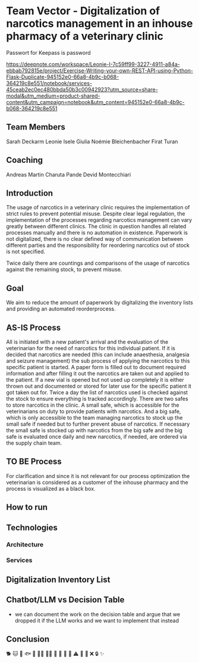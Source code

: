 # Team Vector - Digitalization of narcotics management in an inhouse pharmacy of a veterinary clinic

Passwort for Keepass is password

https://deepnote.com/workspace/Leonie-I-7c59ff99-3227-4911-a84a-ebbab792815e/project/Exercise-Writing-your-own-REST-API-using-Python-Flask-Duplicate-945152e0-66a8-4b9c-b068-364219c8e551/notebook/services-45ceab2ec0ec480bbda50b3c00942923?utm_source=share-modal&utm_medium=product-shared-content&utm_campaign=notebook&utm_content=945152e0-66a8-4b9c-b068-364219c8e551

## Team Members 
Sarah Deckarm
Leonie Isele 
Giulia Noémie Bleichenbacher 
Firat Turan

## Coaching 
Andreas Martin
Charuta Pande
Devid Montecchiari

## Introduction

The usage of narcotics in a veterinary clinic requires the implementation of strict rules to prevent potential misuse. Despite clear legal regulation, the implementation of the processes regarding narcotics management can vary greatly between different clinics. The clinic in question handles all related processes manually and there is no automation in existence. Paperwork is not digitalized, there is no clear defined way of communication between different parties and the responsibility for reordering narcotics out of stock is not specified. 

Twice daily there are countings and comparisons of the usage of narcotics against the remaining stock, to prevent misuse. 

## Goal

We aim to reduce the amount of paperwork by digitalizing the inventory lists and providing an automated reorderprocess. 

## AS-IS Process

All is initiated with a new patient's arrival and the evaluation of the veterinarian for the need of narcotics for this individual patient. If it is decided that narcotics are needed (this can include anaesthesia, analgesia and seizure management) the sub process of applying the narcotics to this specific patient is started. A paper form is filled out to document required information and after filling it out the narcotics are taken out and applied to the patient. If a new vial is opened but not used up completely it is either thrown out and documented or stored for later use for the specific patient it got taken out for. 
Twice a day the list of narcotics used is checked against the stock to ensure everything is tracked accordingly. There are two safes to store narcotics in the clinic. A small safe, which is accessible for the veterinarians on duty to provide patients with narcotics. And a big safe, which is only accessible to the team managing narcotics to stock up the small safe if needed but to further prevent abuse of narcotics. 
If necessary the small safe is stocked up with narcotics from the big safe and the big safe is evaluated once daily and new narcotics, if needed, are ordered via the supply chain team. 

## TO BE Process 

For clarification and since it is not relevant for our process optimization the veterinarian is considered as a customer of the inhouse pharmacy and the process is visualized as a black box. 

## How to run 

## Technologies 

### Architecture 

### Services

## Digitalization Inventory List 

## Chatbot/LLM vs Decision Table 
- we can document the work on the decision table and argue that we dropped it if the LLM works and we want to implement that instead 

## Conclusion 
🐕
🐱
🐴
🐟
🦜
👨‍💻
👩‍⚕️
🌟
🙏
💊
🦠
⚠️
📄
💉
❌
🔒
✨
